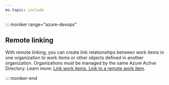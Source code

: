 ```yaml
---
ms.topic: include
---
```



::: moniker range="azure-devops"  

## Remote linking
With remote linking, you can create link relationships between work items in one organization to work items or other objects defined in another organization. Organizations must be managed by the same Azure Active Directory. Learn more: [Link work items, Link to a remote work item](../../boards/backlogs/add-link.md#remote-link).  

::: moniker-end
